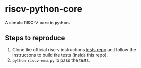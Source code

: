 # riscv-python-core
A simple RISC-V core in python.

## Steps to reproduce
1. Clone the official risc-v instructions [tests repo](https://github.com/riscv-software-src/riscv-tests) and follow the instructions to build the tests (inside this repo). 
2. `python riscv-emu.py` to pass the tests.
